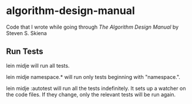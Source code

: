 # algorithm-design-manual

Code that I wrote while going through *The Algorithm Design Manual* by Steven S. Skiena

## Run Tests

lein midje will run all tests.

lein midje namespace.* will run only tests beginning with "namespace.".

lein midje :autotest will run all the tests indefinitely. It sets up a watcher on the code files. If they change, only the relevant tests will be run again.




